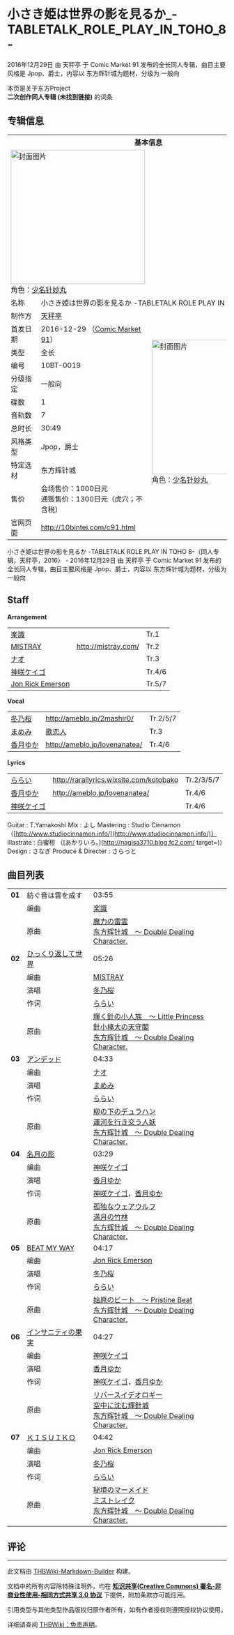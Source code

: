 # 小さき姫は世界の影を見るか_-TABLETALK_ROLE_PLAY_IN_TOHO_8-

<!-- source html: G:\repos\THBWiki-Markdown-Builder\THBWikiMarkdown\Temp\main\a\ae\ns0%3A%E5%B0%8F%E3%81%95%E3%81%8D%E5%A7%AB%E3%81%AF%E4%B8%96%E7%95%8C%E3%81%AE%E5%BD%B1%E3%82%92%E8%A6%8B%E3%82%8B%E3%81%8B_-TABLETALK_ROLE_PLAY_IN_TOHO_8-.html -->

2016年12月29日 由 天秤亭 于 Comic Market 91 发布的全长同人专辑，曲目主要风格是 Jpop、爵士，内容以 东方辉针城为题材，分级为 一般向

本页是关于东方Project  
 **二次创作同人专辑 (未找到链接)** 的词条

## 专辑信息

<table><tbody><tr><th colspan="3">基本信息</th></tr><tr><td class="cover-artwork-mobile" colspan="2"><a href="./文件-小さき姫は世界の影を見るか_-TABLETALK_ROLE_PLAY_IN_TOHO_8-封面.jpg.md" class="image" title="封面图片"><img alt="封面图片" src="https://upload.thwiki.cc/thumb/7/73/%E5%B0%8F%E3%81%95%E3%81%8D%E5%A7%AB%E3%81%AF%E4%B8%96%E7%95%8C%E3%81%AE%E5%BD%B1%E3%82%92%E8%A6%8B%E3%82%8B%E3%81%8B_-TABLETALK_ROLE_PLAY_IN_TOHO_8-%E5%B0%81%E9%9D%A2.jpg/308px-%E5%B0%8F%E3%81%95%E3%81%8D%E5%A7%AB%E3%81%AF%E4%B8%96%E7%95%8C%E3%81%AE%E5%BD%B1%E3%82%92%E8%A6%8B%E3%82%8B%E3%81%8B_-TABLETALK_ROLE_PLAY_IN_TOHO_8-%E5%B0%81%E9%9D%A2.jpg" decoding="async" loading="lazy" width="308" height="308" srcset="https://upload.thwiki.cc/thumb/7/73/%E5%B0%8F%E3%81%95%E3%81%8D%E5%A7%AB%E3%81%AF%E4%B8%96%E7%95%8C%E3%81%AE%E5%BD%B1%E3%82%92%E8%A6%8B%E3%82%8B%E3%81%8B_-TABLETALK_ROLE_PLAY_IN_TOHO_8-%E5%B0%81%E9%9D%A2.jpg/462px-%E5%B0%8F%E3%81%95%E3%81%8D%E5%A7%AB%E3%81%AF%E4%B8%96%E7%95%8C%E3%81%AE%E5%BD%B1%E3%82%92%E8%A6%8B%E3%82%8B%E3%81%8B_-TABLETALK_ROLE_PLAY_IN_TOHO_8-%E5%B0%81%E9%9D%A2.jpg 1.5x, https://upload.thwiki.cc/thumb/7/73/%E5%B0%8F%E3%81%95%E3%81%8D%E5%A7%AB%E3%81%AF%E4%B8%96%E7%95%8C%E3%81%AE%E5%BD%B1%E3%82%92%E8%A6%8B%E3%82%8B%E3%81%8B_-TABLETALK_ROLE_PLAY_IN_TOHO_8-%E5%B0%81%E9%9D%A2.jpg/616px-%E5%B0%8F%E3%81%95%E3%81%8D%E5%A7%AB%E3%81%AF%E4%B8%96%E7%95%8C%E3%81%AE%E5%BD%B1%E3%82%92%E8%A6%8B%E3%82%8B%E3%81%8B_-TABLETALK_ROLE_PLAY_IN_TOHO_8-%E5%B0%81%E9%9D%A2.jpg 2x" data-file-width="800" data-file-height="800"></a><div class="cover-char">角色：<a href="./少名针妙丸.md" title="少名针妙丸">少名针妙丸</a></div></td>
</tr><tr><td class="label">名称</td><td colspan="2"> 小さき姫は世界の影を見るか -TABLETALK ROLE PLAY IN TOHO 8- </td></tr><tr><td class="label">制作方</td><td><a href="./天秤亭.md" title="天秤亭">天秤亭</a></td><td class="cover-artwork" rowspan="11" style="min-width:308px;"><a href="./文件-小さき姫は世界の影を見るか_-TABLETALK_ROLE_PLAY_IN_TOHO_8-封面.jpg.md" class="image" title="封面图片"><img alt="封面图片" src="https://upload.thwiki.cc/thumb/7/73/%E5%B0%8F%E3%81%95%E3%81%8D%E5%A7%AB%E3%81%AF%E4%B8%96%E7%95%8C%E3%81%AE%E5%BD%B1%E3%82%92%E8%A6%8B%E3%82%8B%E3%81%8B_-TABLETALK_ROLE_PLAY_IN_TOHO_8-%E5%B0%81%E9%9D%A2.jpg/308px-%E5%B0%8F%E3%81%95%E3%81%8D%E5%A7%AB%E3%81%AF%E4%B8%96%E7%95%8C%E3%81%AE%E5%BD%B1%E3%82%92%E8%A6%8B%E3%82%8B%E3%81%8B_-TABLETALK_ROLE_PLAY_IN_TOHO_8-%E5%B0%81%E9%9D%A2.jpg" decoding="async" loading="lazy" width="308" height="308" srcset="https://upload.thwiki.cc/thumb/7/73/%E5%B0%8F%E3%81%95%E3%81%8D%E5%A7%AB%E3%81%AF%E4%B8%96%E7%95%8C%E3%81%AE%E5%BD%B1%E3%82%92%E8%A6%8B%E3%82%8B%E3%81%8B_-TABLETALK_ROLE_PLAY_IN_TOHO_8-%E5%B0%81%E9%9D%A2.jpg/462px-%E5%B0%8F%E3%81%95%E3%81%8D%E5%A7%AB%E3%81%AF%E4%B8%96%E7%95%8C%E3%81%AE%E5%BD%B1%E3%82%92%E8%A6%8B%E3%82%8B%E3%81%8B_-TABLETALK_ROLE_PLAY_IN_TOHO_8-%E5%B0%81%E9%9D%A2.jpg 1.5x, https://upload.thwiki.cc/thumb/7/73/%E5%B0%8F%E3%81%95%E3%81%8D%E5%A7%AB%E3%81%AF%E4%B8%96%E7%95%8C%E3%81%AE%E5%BD%B1%E3%82%92%E8%A6%8B%E3%82%8B%E3%81%8B_-TABLETALK_ROLE_PLAY_IN_TOHO_8-%E5%B0%81%E9%9D%A2.jpg/616px-%E5%B0%8F%E3%81%95%E3%81%8D%E5%A7%AB%E3%81%AF%E4%B8%96%E7%95%8C%E3%81%AE%E5%BD%B1%E3%82%92%E8%A6%8B%E3%82%8B%E3%81%8B_-TABLETALK_ROLE_PLAY_IN_TOHO_8-%E5%B0%81%E9%9D%A2.jpg 2x" data-file-width="800" data-file-height="800"></a><div class="cover-char">角色：<a href="./少名针妙丸.md" title="少名针妙丸">少名针妙丸</a></div></td>
</tr><tr><td class="label">首发日期</td><td>2016-12-29&#160;（<a href="/展会作品列表?e=Comic+Market%2391">Comic Market 91</a>）</td></tr><tr><td class="label">类型</td><td>全长</td></tr><tr><td class="label">编号</td><td>10BT-0019</td></tr><tr><td class="label">分级指定</td><td>一般向</td></tr><tr><td class="label">碟数</td><td>1</td></tr><tr><td class="label">音轨数</td><td>7</td></tr><tr><td class="label">总时长</td><td>30:49</td></tr><tr><td class="label">风格类型</td><td>Jpop，爵士</td></tr><tr><td class="label">特定选材</td><td>东方辉针城</td></tr><tr><td class="label">售价</td><td>会场售价：1000日元<br>通贩售价：1300日元（虎穴；不含税）</td></tr>
<tr><td class="label">官网页面</td><td colspan="2"><a rel="nofollow" class="external free" href="http://10bintei.com/c91.html">http://10bintei.com/c91.html</a></td></tr></tbody></table>

小さき姫は世界の影を見るか -TABLETALK ROLE PLAY IN TOHO 8-（同人专辑，天秤亭，2016） - 2016年12月29日 由 天秤亭 于 Comic Market 91 发布的全长同人专辑，曲目主要风格是 Jpop、爵士，内容以 东方辉针城为题材，分级为 一般向

## Staff
  
 **Arrangement**   

<table><tbody><tr><td><a href="/index.php?title=%E6%A5%BD%E8%AD%98&amp;action=edit&amp;redlink=1" class="new" title="楽識（页面不存在）">楽識</a></td><td></td><td>Tr.1</td></tr><tr><td><a href="./Mist_Ray.md" title="Mist Ray" unred="">MISTRAY</a></td><td><a rel="nofollow" class="external text" href="http://mistray.com/">http://mistray.com/</a></td><td>Tr.2</td></tr><tr><td><a href="/index.php?title=%E3%83%8A%E3%82%AA&amp;action=edit&amp;redlink=1" class="new" title="ナオ（页面不存在）">ナオ</a></td><td></td><td>Tr.3</td></tr><tr><td><a href="/index.php?title=%E7%A5%9E%E5%92%B2%E3%82%B1%E3%82%A4%E3%82%B4&amp;action=edit&amp;redlink=1" class="new" title="神咲ケイゴ（页面不存在）">神咲ケイゴ</a></td><td></td><td>Tr.4/6</td></tr><tr><td><a href="./Jon_Rick_Emerson.md" title="Jon Rick Emerson">Jon Rick Emerson</a></td><td></td><td>Tr.5/7</td></tr></tbody></table>

  
 **Vocal**   

<table><tbody><tr><td><a href="./冬乃桜.md" class="mw-redirect" title="冬乃桜">冬乃桜</a></td><td><a rel="nofollow" class="external text" href="http://ameblo.jp/2mashir0/">http://ameblo.jp/2mashir0/</a></td><td>Tr.2/5/7</td></tr><tr><td><a href="./まめみ.md" title="まめみ">まめみ</a></td><td><a href="./歌恋人.md" title="歌恋人">歌恋人</a></td><td>Tr.3</td></tr><tr><td><a href="/index.php?title=%E9%A6%99%E6%9C%88%E3%82%86%E3%81%8B&amp;action=edit&amp;redlink=1" class="new" title="香月ゆか（页面不存在）">香月ゆか</a></td><td><a rel="nofollow" class="external text" href="http://ameblo.jp/lovenanatea/">http://ameblo.jp/lovenanatea/</a></td><td>Tr.4/6</td></tr></tbody></table>

  
 **Lyrics**   

<table><tbody><tr><td><a href="/index.php?title=%E3%82%89%E3%82%89%E3%81%84&amp;action=edit&amp;redlink=1" class="new" title="ららい（页面不存在）">ららい</a></td><td><a rel="nofollow" class="external text" href="http://rarailyrics.wixsite.com/kotobako">http://rarailyrics.wixsite.com/kotobako</a></td><td>Tr.2/3/5/7</td></tr><tr><td><a href="/index.php?title=%E9%A6%99%E6%9C%88%E3%82%86%E3%81%8B&amp;action=edit&amp;redlink=1" class="new" title="香月ゆか（页面不存在）">香月ゆか</a></td><td><a rel="nofollow" class="external text" href="http://ameblo.jp/lovenanatea/">http://ameblo.jp/lovenanatea/</a></td><td>Tr.4/6</td></tr><tr><td><a href="/index.php?title=%E7%A5%9E%E5%92%B2%E3%82%B1%E3%82%A4%E3%82%B4&amp;action=edit&amp;redlink=1" class="new" title="神咲ケイゴ（页面不存在）">神咲ケイゴ</a></td><td></td><td>Tr.4/6</td></tr></tbody></table>


Guitar
: T.Yamakoshi
Mix
: よし
Mastering
: Studio Cinnamon （[http://www.studiocinnamon.info/](http://www.studiocinnamon.info/)）
Illastrate
: 白蜜柑 （[あかりいろ。](http://nagisa3710.blog.fc2.com/ target=)）
Design
: さなぎ
Produce &amp; Directer
: さらっと


## 曲目列表

<table><tbody><tr><td id="1" class="infoYD"><b>01</b></td><td id="紡ぐ音は雲を成す" colspan="2" class="title">紡ぐ音は雲を成す<span class="thcsearchlinks"><a rel="nofollow" class="external text" href="https://cd.thwiki.cc?arrange=楽識&amp;ogmusic=魔力の雷雲&amp;fromwiki=小さき姫は世界の影を見るか_-TABLETALK_ROLE_PLAY_IN_TOHO_8-"><span title="搜索相似同人曲"></span></a></span></td><td class="time">03:55</td></tr><tr><td class="left"></td><td class="label">编曲</td><td class="text" colspan="2"><a href="/index.php?title=%E6%A5%BD%E8%AD%98&amp;action=edit&amp;redlink=1" class="new" title="楽識（页面不存在）">楽識</a><span class="thcsearchlinks"><a rel="nofollow" class="external text" href="https://cd.thwiki.cc?arrange=，楽識&amp;fromwiki=小さき姫は世界の影を見るか_-TABLETALK_ROLE_PLAY_IN_TOHO_8-"><span></span></a></span></td></tr><tr><td class="left"></td><td class="label">原曲</td><td class="text" colspan="2"><span class="thcsearchlinks"><a rel="nofollow" class="external text" href="https://cd.thwiki.cc?ogmusic=魔力の雷雲&amp;fromwiki=小さき姫は世界の影を見るか_-TABLETALK_ROLE_PLAY_IN_TOHO_8-"><span></span></a></span><div class="ogmusic"><a href="./魔力の雷雲.md" class="mw-redirect" title="魔力の雷雲">魔力の雷雲</a></div><div class="source"><a href="./东方辉针城_～_Double_Dealing_Character..md" class="mw-redirect" title="东方辉针城 ～ Double Dealing Character.">东方辉针城　～ Double Dealing Character.</a></div></td></tr>
<tr><td id="2" class="infoRD"><b>02</b></td><td id="ひっくり返して世界" colspan="2" class="title"><a href="./歌词-ひっくり返して世界.md" title="歌词:ひっくり返して世界">ひっくり返して世界</a><span class="thcsearchlinks"><a rel="nofollow" class="external text" href="https://cd.thwiki.cc?arrange=MISTRAY&amp;vocal=冬乃桜&amp;lyric=ららい&amp;ogmusic=輝く針の小人族　～ Little Princess，針小棒大の天守閣&amp;fromwiki=小さき姫は世界の影を見るか_-TABLETALK_ROLE_PLAY_IN_TOHO_8-"><span title="搜索相似同人曲"></span></a></span></td><td class="time">05:26</td></tr><tr><td class="left"></td><td class="label">编曲</td><td class="text" colspan="2"><a href="./Mist_Ray.md" title="Mist Ray" unred="">MISTRAY</a><span class="thcsearchlinks"><a rel="nofollow" class="external text" href="https://cd.thwiki.cc?arrange=，MISTRAY&amp;fromwiki=小さき姫は世界の影を見るか_-TABLETALK_ROLE_PLAY_IN_TOHO_8-"><span></span></a></span></td></tr><tr><td class="left"></td><td class="label">演唱</td><td class="text" colspan="2"><a href="./冬乃桜.md" class="mw-redirect" title="冬乃桜">冬乃桜</a><span class="thcsearchlinks"><a rel="nofollow" class="external text" href="https://cd.thwiki.cc?vocal=冬乃桜&amp;fromwiki=小さき姫は世界の影を見るか_-TABLETALK_ROLE_PLAY_IN_TOHO_8-"><span></span></a></span></td></tr><tr><td class="left"></td><td class="label">作词</td><td class="text" colspan="2"><a href="/index.php?title=%E3%82%89%E3%82%89%E3%81%84&amp;action=edit&amp;redlink=1" class="new" title="ららい（页面不存在）">ららい</a><span class="thcsearchlinks"><a rel="nofollow" class="external text" href="https://cd.thwiki.cc?lyric=ららい&amp;fromwiki=小さき姫は世界の影を見るか_-TABLETALK_ROLE_PLAY_IN_TOHO_8-"><span></span></a></span></td></tr><tr><td class="left"></td><td class="label">原曲</td><td class="text" colspan="2"><span class="thcsearchlinks"><a rel="nofollow" class="external text" href="https://cd.thwiki.cc?ogmusic=輝く針の小人族　～ Little Princess，針小棒大の天守閣&amp;fromwiki=小さき姫は世界の影を見るか_-TABLETALK_ROLE_PLAY_IN_TOHO_8-"><span></span></a></span><div class="ogmusic"><a href="./輝く針の小人族_～_Little_Princess.md" class="mw-redirect" title="輝く針の小人族 ～ Little Princess">輝く針の小人族　～ Little Princess</a></div><div class="ogmusic"><a href="./針小棒大の天守閣.md" class="mw-redirect" title="針小棒大の天守閣">針小棒大の天守閣</a></div><div class="source"><a href="./东方辉针城_～_Double_Dealing_Character..md" class="mw-redirect" title="东方辉针城 ～ Double Dealing Character.">东方辉针城　～ Double Dealing Character.</a></div></td></tr>
<tr><td id="3" class="infoRD"><b>03</b></td><td id="アンデッド" colspan="2" class="title"><a href="./歌词-アンデッド.md" title="歌词:アンデッド">アンデッド</a><span class="thcsearchlinks"><a rel="nofollow" class="external text" href="https://cd.thwiki.cc?arrange=ナオ&amp;vocal=まめみ&amp;lyric=ららい&amp;ogmusic=柳の下のデュラハン，運河を行き交う人妖&amp;fromwiki=小さき姫は世界の影を見るか_-TABLETALK_ROLE_PLAY_IN_TOHO_8-"><span title="搜索相似同人曲"></span></a></span></td><td class="time">04:33</td></tr><tr><td class="left"></td><td class="label">编曲</td><td class="text" colspan="2"><a href="/index.php?title=%E3%83%8A%E3%82%AA&amp;action=edit&amp;redlink=1" class="new" title="ナオ（页面不存在）">ナオ</a><span class="thcsearchlinks"><a rel="nofollow" class="external text" href="https://cd.thwiki.cc?arrange=，ナオ&amp;fromwiki=小さき姫は世界の影を見るか_-TABLETALK_ROLE_PLAY_IN_TOHO_8-"><span></span></a></span></td></tr><tr><td class="left"></td><td class="label">演唱</td><td class="text" colspan="2"><a href="./まめみ.md" title="まめみ">まめみ</a><span class="thcsearchlinks"><a rel="nofollow" class="external text" href="https://cd.thwiki.cc?vocal=まめみ&amp;fromwiki=小さき姫は世界の影を見るか_-TABLETALK_ROLE_PLAY_IN_TOHO_8-"><span></span></a></span></td></tr><tr><td class="left"></td><td class="label">作词</td><td class="text" colspan="2"><a href="/index.php?title=%E3%82%89%E3%82%89%E3%81%84&amp;action=edit&amp;redlink=1" class="new" title="ららい（页面不存在）">ららい</a><span class="thcsearchlinks"><a rel="nofollow" class="external text" href="https://cd.thwiki.cc?lyric=ららい&amp;fromwiki=小さき姫は世界の影を見るか_-TABLETALK_ROLE_PLAY_IN_TOHO_8-"><span></span></a></span></td></tr><tr><td class="left"></td><td class="label">原曲</td><td class="text" colspan="2"><span class="thcsearchlinks"><a rel="nofollow" class="external text" href="https://cd.thwiki.cc?ogmusic=柳の下のデュラハン，運河を行き交う人妖&amp;fromwiki=小さき姫は世界の影を見るか_-TABLETALK_ROLE_PLAY_IN_TOHO_8-"><span></span></a></span><div class="ogmusic"><a href="./柳の下のデュラハン.md" class="mw-redirect" title="柳の下のデュラハン">柳の下のデュラハン</a></div><div class="ogmusic"><a href="./運河を行き交う人妖.md" class="mw-redirect" title="運河を行き交う人妖">運河を行き交う人妖</a></div><div class="source"><a href="./东方辉针城_～_Double_Dealing_Character..md" class="mw-redirect" title="东方辉针城 ～ Double Dealing Character.">东方辉针城　～ Double Dealing Character.</a></div></td></tr>
<tr><td id="4" class="infoRD"><b>04</b></td><td id="名月の影" colspan="2" class="title"><a href="./歌词-名月の影.md" title="歌词:名月の影">名月の影</a><span class="thcsearchlinks"><a rel="nofollow" class="external text" href="https://cd.thwiki.cc?arrange=神咲ケイゴ&amp;vocal=香月ゆか&amp;lyric=神咲ケイゴ，香月ゆか&amp;ogmusic=孤独なウェアウルフ，満月の竹林&amp;fromwiki=小さき姫は世界の影を見るか_-TABLETALK_ROLE_PLAY_IN_TOHO_8-"><span title="搜索相似同人曲"></span></a></span></td><td class="time">03:29</td></tr><tr><td class="left"></td><td class="label">编曲</td><td class="text" colspan="2"><a href="/index.php?title=%E7%A5%9E%E5%92%B2%E3%82%B1%E3%82%A4%E3%82%B4&amp;action=edit&amp;redlink=1" class="new" title="神咲ケイゴ（页面不存在）">神咲ケイゴ</a><span class="thcsearchlinks"><a rel="nofollow" class="external text" href="https://cd.thwiki.cc?arrange=，神咲ケイゴ&amp;fromwiki=小さき姫は世界の影を見るか_-TABLETALK_ROLE_PLAY_IN_TOHO_8-"><span></span></a></span></td></tr><tr><td class="left"></td><td class="label">演唱</td><td class="text" colspan="2"><a href="/index.php?title=%E9%A6%99%E6%9C%88%E3%82%86%E3%81%8B&amp;action=edit&amp;redlink=1" class="new" title="香月ゆか（页面不存在）">香月ゆか</a><span class="thcsearchlinks"><a rel="nofollow" class="external text" href="https://cd.thwiki.cc?vocal=香月ゆか&amp;fromwiki=小さき姫は世界の影を見るか_-TABLETALK_ROLE_PLAY_IN_TOHO_8-"><span></span></a></span></td></tr><tr><td class="left"></td><td class="label">作词</td><td class="text" colspan="2"><a href="/index.php?title=%E7%A5%9E%E5%92%B2%E3%82%B1%E3%82%A4%E3%82%B4&amp;action=edit&amp;redlink=1" class="new" title="神咲ケイゴ（页面不存在）">神咲ケイゴ</a>，<a href="/index.php?title=%E9%A6%99%E6%9C%88%E3%82%86%E3%81%8B&amp;action=edit&amp;redlink=1" class="new" title="香月ゆか（页面不存在）">香月ゆか</a><span class="thcsearchlinks"><a rel="nofollow" class="external text" href="https://cd.thwiki.cc?lyric=神咲ケイゴ，香月ゆか&amp;fromwiki=小さき姫は世界の影を見るか_-TABLETALK_ROLE_PLAY_IN_TOHO_8-"><span></span></a></span></td></tr><tr><td class="left"></td><td class="label">原曲</td><td class="text" colspan="2"><span class="thcsearchlinks"><a rel="nofollow" class="external text" href="https://cd.thwiki.cc?ogmusic=孤独なウェアウルフ，満月の竹林&amp;fromwiki=小さき姫は世界の影を見るか_-TABLETALK_ROLE_PLAY_IN_TOHO_8-"><span></span></a></span><div class="ogmusic"><a href="./孤独なウェアウルフ.md" class="mw-redirect" title="孤独なウェアウルフ">孤独なウェアウルフ</a></div><div class="ogmusic"><a href="./満月の竹林.md" class="mw-redirect" title="満月の竹林">満月の竹林</a></div><div class="source"><a href="./东方辉针城_～_Double_Dealing_Character..md" class="mw-redirect" title="东方辉针城 ～ Double Dealing Character.">东方辉针城　～ Double Dealing Character.</a></div></td></tr>
<tr><td id="5" class="infoRD"><b>05</b></td><td id="BEAT_MY_WAY" colspan="2" class="title"><a href="./歌词-BEAT_MY_WAY.md" title="歌词:BEAT MY WAY">BEAT MY WAY</a><span class="thcsearchlinks"><a rel="nofollow" class="external text" href="https://cd.thwiki.cc?arrange=Jon Rick Emerson&amp;vocal=冬乃桜&amp;lyric=ららい&amp;ogmusic=始原のビート　～ Pristine Beat&amp;fromwiki=小さき姫は世界の影を見るか_-TABLETALK_ROLE_PLAY_IN_TOHO_8-"><span title="搜索相似同人曲"></span></a></span></td><td class="time">04:17</td></tr><tr><td class="left"></td><td class="label">编曲</td><td class="text" colspan="2"><a href="./Jon_Rick_Emerson.md" title="Jon Rick Emerson">Jon Rick Emerson</a><span class="thcsearchlinks"><a rel="nofollow" class="external text" href="https://cd.thwiki.cc?arrange=，Jon Rick Emerson&amp;fromwiki=小さき姫は世界の影を見るか_-TABLETALK_ROLE_PLAY_IN_TOHO_8-"><span></span></a></span></td></tr><tr><td class="left"></td><td class="label">演唱</td><td class="text" colspan="2"><a href="./冬乃桜.md" class="mw-redirect" title="冬乃桜">冬乃桜</a><span class="thcsearchlinks"><a rel="nofollow" class="external text" href="https://cd.thwiki.cc?vocal=冬乃桜&amp;fromwiki=小さき姫は世界の影を見るか_-TABLETALK_ROLE_PLAY_IN_TOHO_8-"><span></span></a></span></td></tr><tr><td class="left"></td><td class="label">作词</td><td class="text" colspan="2"><a href="/index.php?title=%E3%82%89%E3%82%89%E3%81%84&amp;action=edit&amp;redlink=1" class="new" title="ららい（页面不存在）">ららい</a><span class="thcsearchlinks"><a rel="nofollow" class="external text" href="https://cd.thwiki.cc?lyric=ららい&amp;fromwiki=小さき姫は世界の影を見るか_-TABLETALK_ROLE_PLAY_IN_TOHO_8-"><span></span></a></span></td></tr><tr><td class="left"></td><td class="label">原曲</td><td class="text" colspan="2"><span class="thcsearchlinks"><a rel="nofollow" class="external text" href="https://cd.thwiki.cc?ogmusic=始原のビート　～ Pristine Beat&amp;fromwiki=小さき姫は世界の影を見るか_-TABLETALK_ROLE_PLAY_IN_TOHO_8-"><span></span></a></span><div class="ogmusic"><a href="./始原のビート_～_Pristine_Beat.md" class="mw-redirect" title="始原のビート ～ Pristine Beat">始原のビート　～ Pristine Beat</a></div><div class="source"><a href="./东方辉针城_～_Double_Dealing_Character..md" class="mw-redirect" title="东方辉针城 ～ Double Dealing Character.">东方辉针城　～ Double Dealing Character.</a></div></td></tr>
<tr><td id="6" class="infoRD"><b>06</b></td><td id="インサニティの果実" colspan="2" class="title"><a href="./歌词-インサニティの果実.md" title="歌词:インサニティの果実">インサニティの果実</a><span class="thcsearchlinks"><a rel="nofollow" class="external text" href="https://cd.thwiki.cc?arrange=神咲ケイゴ&amp;vocal=香月ゆか&amp;lyric=神咲ケイゴ，香月ゆか&amp;ogmusic=リバースイデオロギー，空中に沈む輝針城&amp;fromwiki=小さき姫は世界の影を見るか_-TABLETALK_ROLE_PLAY_IN_TOHO_8-"><span title="搜索相似同人曲"></span></a></span></td><td class="time">04:27</td></tr><tr><td class="left"></td><td class="label">编曲</td><td class="text" colspan="2"><a href="/index.php?title=%E7%A5%9E%E5%92%B2%E3%82%B1%E3%82%A4%E3%82%B4&amp;action=edit&amp;redlink=1" class="new" title="神咲ケイゴ（页面不存在）">神咲ケイゴ</a><span class="thcsearchlinks"><a rel="nofollow" class="external text" href="https://cd.thwiki.cc?arrange=，神咲ケイゴ&amp;fromwiki=小さき姫は世界の影を見るか_-TABLETALK_ROLE_PLAY_IN_TOHO_8-"><span></span></a></span></td></tr><tr><td class="left"></td><td class="label">演唱</td><td class="text" colspan="2"><a href="/index.php?title=%E9%A6%99%E6%9C%88%E3%82%86%E3%81%8B&amp;action=edit&amp;redlink=1" class="new" title="香月ゆか（页面不存在）">香月ゆか</a><span class="thcsearchlinks"><a rel="nofollow" class="external text" href="https://cd.thwiki.cc?vocal=香月ゆか&amp;fromwiki=小さき姫は世界の影を見るか_-TABLETALK_ROLE_PLAY_IN_TOHO_8-"><span></span></a></span></td></tr><tr><td class="left"></td><td class="label">作词</td><td class="text" colspan="2"><a href="/index.php?title=%E7%A5%9E%E5%92%B2%E3%82%B1%E3%82%A4%E3%82%B4&amp;action=edit&amp;redlink=1" class="new" title="神咲ケイゴ（页面不存在）">神咲ケイゴ</a>，<a href="/index.php?title=%E9%A6%99%E6%9C%88%E3%82%86%E3%81%8B&amp;action=edit&amp;redlink=1" class="new" title="香月ゆか（页面不存在）">香月ゆか</a><span class="thcsearchlinks"><a rel="nofollow" class="external text" href="https://cd.thwiki.cc?lyric=神咲ケイゴ，香月ゆか&amp;fromwiki=小さき姫は世界の影を見るか_-TABLETALK_ROLE_PLAY_IN_TOHO_8-"><span></span></a></span></td></tr><tr><td class="left"></td><td class="label">原曲</td><td class="text" colspan="2"><span class="thcsearchlinks"><a rel="nofollow" class="external text" href="https://cd.thwiki.cc?ogmusic=リバースイデオロギー，空中に沈む輝針城&amp;fromwiki=小さき姫は世界の影を見るか_-TABLETALK_ROLE_PLAY_IN_TOHO_8-"><span></span></a></span><div class="ogmusic"><a href="./リバースイデオロギー.md" class="mw-redirect" title="リバースイデオロギー">リバースイデオロギー</a></div><div class="ogmusic"><a href="./空中に沈む輝針城.md" class="mw-redirect" title="空中に沈む輝針城">空中に沈む輝針城</a></div><div class="source"><a href="./东方辉针城_～_Double_Dealing_Character..md" class="mw-redirect" title="东方辉针城 ～ Double Dealing Character.">东方辉针城　～ Double Dealing Character.</a></div></td></tr>
<tr><td id="7" class="infoRD"><b>07</b></td><td id="ＫＩＳＵＩＫＯ" colspan="2" class="title"><a href="./歌词-ＫＩＳＵＩＫＯ.md" title="歌词:ＫＩＳＵＩＫＯ">ＫＩＳＵＩＫＯ</a><span class="thcsearchlinks"><a rel="nofollow" class="external text" href="https://cd.thwiki.cc?arrange=Jon Rick Emerson&amp;vocal=冬乃桜&amp;lyric=ららい&amp;ogmusic=秘境のマーメイド，ミストレイク&amp;fromwiki=小さき姫は世界の影を見るか_-TABLETALK_ROLE_PLAY_IN_TOHO_8-"><span title="搜索相似同人曲"></span></a></span></td><td class="time">04:42</td></tr><tr><td class="left"></td><td class="label">编曲</td><td class="text" colspan="2"><a href="./Jon_Rick_Emerson.md" title="Jon Rick Emerson">Jon Rick Emerson</a><span class="thcsearchlinks"><a rel="nofollow" class="external text" href="https://cd.thwiki.cc?arrange=，Jon Rick Emerson&amp;fromwiki=小さき姫は世界の影を見るか_-TABLETALK_ROLE_PLAY_IN_TOHO_8-"><span></span></a></span></td></tr><tr><td class="left"></td><td class="label">演唱</td><td class="text" colspan="2"><a href="./冬乃桜.md" class="mw-redirect" title="冬乃桜">冬乃桜</a><span class="thcsearchlinks"><a rel="nofollow" class="external text" href="https://cd.thwiki.cc?vocal=冬乃桜&amp;fromwiki=小さき姫は世界の影を見るか_-TABLETALK_ROLE_PLAY_IN_TOHO_8-"><span></span></a></span></td></tr><tr><td class="left"></td><td class="label">作词</td><td class="text" colspan="2"><a href="/index.php?title=%E3%82%89%E3%82%89%E3%81%84&amp;action=edit&amp;redlink=1" class="new" title="ららい（页面不存在）">ららい</a><span class="thcsearchlinks"><a rel="nofollow" class="external text" href="https://cd.thwiki.cc?lyric=ららい&amp;fromwiki=小さき姫は世界の影を見るか_-TABLETALK_ROLE_PLAY_IN_TOHO_8-"><span></span></a></span></td></tr><tr><td class="left"></td><td class="label">原曲</td><td class="text" colspan="2"><span class="thcsearchlinks"><a rel="nofollow" class="external text" href="https://cd.thwiki.cc?ogmusic=秘境のマーメイド，ミストレイク&amp;fromwiki=小さき姫は世界の影を見るか_-TABLETALK_ROLE_PLAY_IN_TOHO_8-"><span></span></a></span><div class="ogmusic"><a href="./秘境のマーメイド.md" class="mw-redirect" title="秘境のマーメイド">秘境のマーメイド</a></div><div class="ogmusic"><a href="./ミストレイク.md" class="mw-redirect" title="ミストレイク">ミストレイク</a></div><div class="source"><a href="./东方辉针城_～_Double_Dealing_Character..md" class="mw-redirect" title="东方辉针城 ～ Double Dealing Character.">东方辉针城　～ Double Dealing Character.</a></div></td></tr></tbody></table>



## 评论




---

此文档由 [THBWiki-Markdown-Builder](https://github.com/Delsin-Yu/THBWiki-Markdown-Builder) 构建。

文档中的所有内容除特殊注明外，均在 [**知识共享(Creative Commons) 署名-非商业性使用-相同方式共享 3.0 协议**](https://creativecommons.org/licenses/by-sa/3.0/deed.zh-hans) 下提供，附加条款亦可能应用。

引用类型与其他类型作品版权归原作者所有，如有作者授权则遵照授权协议使用。

详细请查阅 [THBWiki：免责声明](https://thbwiki.cc/THBWiki:%E5%85%8D%E8%B4%A3%E5%A3%B0%E6%98%8E)。

